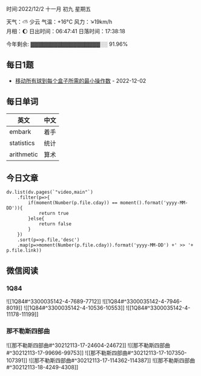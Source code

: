 时间:2022/12/2 十一月 初九 星期五


天气：⛅️  少云 气温：+16°C 风力：↘19km/h  
月相：🌔 日出时间：06:47:41 日落时间：17:38:18

今年剩余: ▓▓▓▓▓▓▓▓▓▓▓▓▓▓▓▓▓▓░░ 91.96%


## 每日1题

* [移动所有球到每个盒子所需的最小操作数](https://github.com/fulln/TIL/blob/master/leetcode/middle/minOperation2.md) - 2022-12-02

## 每日单词

| 英文       | 中文 |
| ---------- | ---- |
| embark     | 着手 |
| statistics | 统计 |
| arithmetic | 算术     |


## 今日文章

```dataviewjs
dv.list(dv.pages(`"video,main"`)
	.filter(p=>{
		if(moment(Number(p.file.cday)) == moment().format('yyyy-MM-DD')){
			return true
		}else{
			return false
		}
	})
	.sort(p=>p.file,'desc')
	.map(p=>moment(Number(p.file.cday)).format('yyyy-MM-DD') +' >> '+ p.file.link)) 
```


## 微信阅读

<!-- start of weread -->

### 1Q84
![[1Q84#^3300035142-4-7689-7712]]
![[1Q84#^3300035142-4-7946-8019]]
![[1Q84#^3300035142-4-10536-10553]]
![[1Q84#^3300035142-4-11178-11199]]

### 那不勒斯四部曲
![[那不勒斯四部曲#^30212113-17-24604-24672]]
![[那不勒斯四部曲#^30212113-17-99696-99753]]
![[那不勒斯四部曲#^30212113-17-107350-107391]]
![[那不勒斯四部曲#^30212113-17-114362-114387]]
![[那不勒斯四部曲#^30212113-18-4249-4308]]

<!-- end of weread -->
